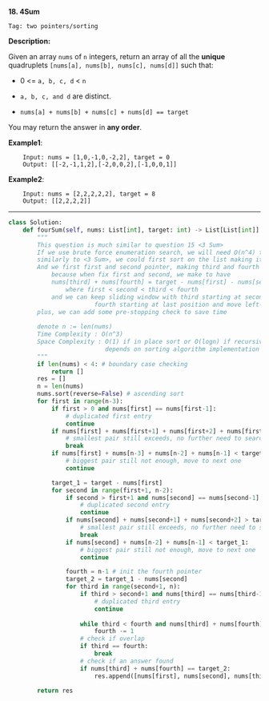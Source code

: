 **18. 4Sum**

```Tag: two pointers/sorting```

**Description:**

Given an array ```nums``` of ```n``` integers, return an array of all the **unique** quadruplets ```[nums[a], nums[b], nums[c], nums[d]]``` such that:

+ 0 <= ```a, b, c, d``` < ```n```

+ ```a, b, c, and d``` are distinct.

+ ```nums[a] + nums[b] + nums[c] + nums[d] == target```

You may return the answer in **any order**.

**Example1**:

        Input: nums = [1,0,-1,0,-2,2], target = 0
        Output: [[-2,-1,1,2],[-2,0,0,2],[-1,0,0,1]]

**Example2**:

        Input: nums = [2,2,2,2,2], target = 8
        Output: [[2,2,2,2]]
    
-----------

```python
class Solution:
    def fourSum(self, nums: List[int], target: int) -> List[List[int]]:
        """
        This question is much similar to question 15 <3 Sum>
        If we use brute force enumeration search, we will need O(n^4) time to complete the task, terrible
        similarly to <3 Sum>, we could first sort on the list making it ascending order
        And we first first and second pointer, making third and fourth a sliding window
            because when fix first and second, we make to have
            nums[third] + nums[fourth] = target - nums[first] - nums[second] in the array area nums[second+1:]
                where first < second < third < fourth 
            and we can keep sliding window with third starting at second+1 and move right-ward,
                        fourth starting at last position and move left-ward, until they meet or conditions met
        plus, we can add some pre-stopping check to save time 
        
        denote n := len(nums)
        Time Complexity : O(n^3)
        Space Complexity : O(1) if in place sort or O(logn) if recursively or O(n) if create auxiliary storage
                           depends on sorting algorithm implementation details
        """
        if len(nums) < 4: # boundary case checking
            return []
        res = []
        n = len(nums)
        nums.sort(reverse=False) # ascending sort
        for first in range(n-3):
            if first > 0 and nums[first] == nums[first-1]:
                # duplicated first entry
                continue
            if nums[first] + nums[first+1] + nums[first+2] + nums[first+3] > target:
                # smallest pair still exceeds, no further need to search
                break
            if nums[first] + nums[n-3] + nums[n-2] + nums[n-1] < target:
                # biggest pair still not enough, move to next one
                continue

            target_1 = target - nums[first]
            for second in range(first+1, n-2):
                if second > first+1 and nums[second] == nums[second-1]:
                    # duplicated second entry
                    continue
                if nums[second] + nums[second+1] + nums[second+2] > target_1:
                    # smallest pair still exceeds, no further need to search
                    break
                if nums[second] + nums[n-2] + nums[n-1] < target_1:
                    # biggest pair still not enough, move to next one
                    continue

                fourth = n-1 # init the fourth pointer
                target_2 = target_1 - nums[second]
                for third in range(second+1, n):
                    if third > second+1 and nums[third] == nums[third-1]:
                        # duplicated third entry
                        continue
                    
                    while third < fourth and nums[third] + nums[fourth] > target_2:
                        fourth -= 1
                    # check if overlap
                    if third == fourth:
                        break
                    # check if an answer found
                    if nums[third] + nums[fourth] == target_2:
                        res.append([nums[first], nums[second], nums[third], nums[fourth]])

        return res 
```
